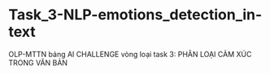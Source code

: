 # Task_3-NLP-emotions_detection_in-text
OLP-MTTN bảng AI CHALLENGE vòng loại task 3: PHÂN LOẠI CẢM XÚC TRONG VĂN BẢN
